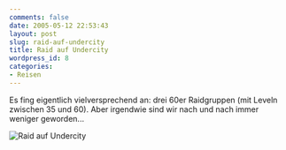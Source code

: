```yaml
---
comments: false
date: 2005-05-12 22:53:43
layout: post
slug: raid-auf-undercity
title: Raid auf Undercity
wordpress_id: 8
categories:
- Reisen
---
```


Es fing eigentlich vielversprechend an: drei 60er Raidgruppen (mit Leveln zwischen 35 und 60). Aber irgendwie sind wir nach und nach immer weniger geworden...

![Raid auf Undercity](http://www.gamersliving.com/wowblog/upload/raid_uc_001.jpg)

